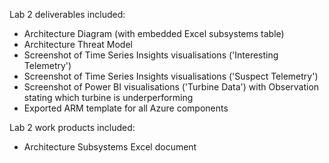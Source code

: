 Lab 2 deliverables included:

- Architecture Diagram (with embedded Excel subsystems table)
- Architecture Threat Model
- Screenshot of Time Series Insights visualisations ('Interesting Telemetry')
- Screenshot of Time Series Insights visualisations ('Suspect Telemetry')
- Screenshot of Power BI visualisations ('Turbine Data') with Observation stating which turbine is underperforming
- Exported ARM template for all Azure components

Lab 2 work products included:

- Architecture Subsystems Excel document
